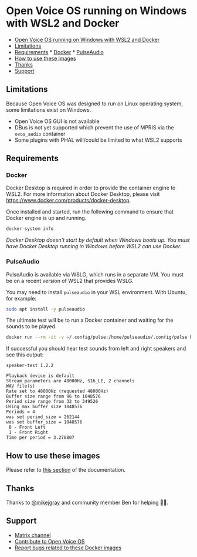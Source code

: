 # Open Voice OS running on Windows with WSL2 and Docker

*   [Open Voice OS running on Windows with WSL2 and Docker](#open-voice-os-running-on-windows-with-wsl2-and-docker)
   *   [Limitations](#limitations)
   *   [Requirements](#requirements)
      *   [Docker](#docker)
      *   [PulseAudio](#pulseaudio)
  *   [How to use these images](#how-to-use-these-images)
  *   [Thanks](#thanks)
  *   [Support](#support)

## Limitations

Because Open Voice OS was designed to run on Linux operating system, some limitations exist on Windows.

*   Open Voice OS GUI is not available
*   DBus is not yet supported which prevent the use of MPRIS via the `ovos_audio` container
*   Some plugins with PHAL will/could be limited to what WSL2 supports

## Requirements

### Docker

Docker Desktop is required in order to provide the container engine to WSL2. For more information about Docker Desktop, please visit <https://www.docker.com/products/docker-desktop>.

Once installed and started, run the following command to ensure that Docker engine is up and running.

```bash
docker system info
```

*Docker Desktop doesn't start by default when Windows boots up. You must have Docker Desktop running in Windows before WSL2 can use Docker.*

### PulseAudio

PulseAudio is available via WSLG, which runs in a separate VM. You must be on a recent version of WSL2 that provides WSLG.

You may need to install `pulseaudio` in your WSL environment. With Ubuntu, for example:

```bash
sudo apt install -y pulseaudio
```

The ultimate test will be to run a Docker container and waiting for the sounds to be played.

```bash
docker run --rm -it -v ~/.config/pulse:/home/pulseaudio/.config/pulse keinos/speaker-test
```

If successful you should hear test sounds from left and right speakers and see this output:

```text
speaker-test 1.2.2

Playback device is default
Stream parameters are 48000Hz, S16_LE, 2 channels
WAV file(s)
Rate set to 48000Hz (requested 48000Hz)
Buffer size range from 96 to 1048576
Period size range from 32 to 349526
Using max buffer size 1048576
Periods = 4
was set period_size = 262144
was set buffer_size = 1048576
 0 - Front Left
 1 - Front Right
Time per period = 3.278807
```

## How to use these images

Please refer to [this section](README.md#how-to-use-these-images) of the documentation.

## Thanks

Thanks to [@mikejgray](https://github.com/mikejgray/) and community member Ben for helping :clap::punch:.

## Support

*   [Matrix channel](https://matrix.to/#/#openvoiceos:matrix.org)
*   [Contribute to Open Voice OS](https://openvoiceos.github.io/community-docs/contributing/)
*   [Report bugs related to these Docker images](https://github.com/OpenVoiceOS/ovos-docker/issues)
